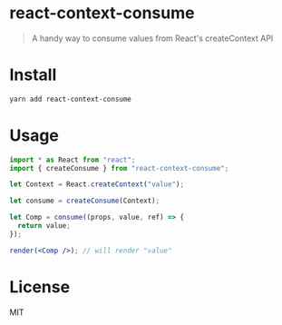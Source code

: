# react-context-consume

> A handy way to consume values from React's createContext API

# Install

```bash
yarn add react-context-consume
```

# Usage

```jsx
import * as React from "react";
import { createConsume } from "react-context-consume";

let Context = React.createContext("value");

let consume = createConsume(Context);

let Comp = consume((props, value, ref) => {
  return value;
});

render(<Comp />); // will render "value"
```

# License

MIT
